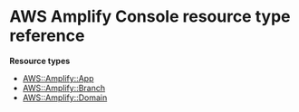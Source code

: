 # AWS Amplify Console resource type reference<a name="AWS_Amplify"></a>

**Resource types**
+ [AWS::Amplify::App](aws-resource-amplify-app.md)
+ [AWS::Amplify::Branch](aws-resource-amplify-branch.md)
+ [AWS::Amplify::Domain](aws-resource-amplify-domain.md)